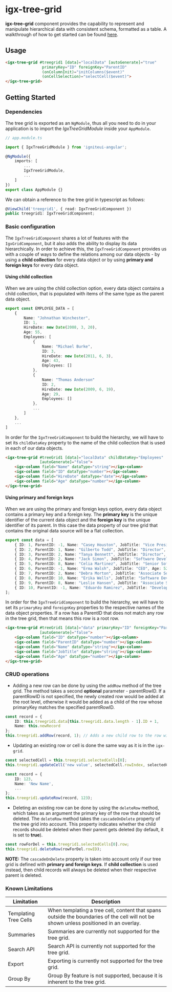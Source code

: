 # igx-tree-grid
**igx-tree-grid** component provides the capability to represent and manipulate hierarchical data with consistent schema, formatted as a table.
A walkthrough of how to get started can be found [here](https://www.infragistics.com/products/ignite-ui-angular/angular/components/treegrid.html).

## Usage
```html
<igx-tree-grid #treegrid1 [data]="localData" [autoGenerate]="true"
                primaryKey="ID" foreignKey="ParentID"
                (onColumnInit)="initColumns($event)"
                (onCellSelection)="selectCell($event)">
</igx-tree-grid>
```

## Getting Started

### Dependencies
The tree grid is exported as an `NgModule`, thus all you need to do in your application is to import the _IgxTreeGridModule_ inside your `AppModule`.

```typescript
// app.module.ts

import { IgxTreeGridModule } from 'igniteui-angular';

@NgModule({
    imports: [
        ...
        IgxTreeGridModule,
        ...
    ]
})
export class AppModule {}
```

We can obtain a reference to the tree grid in typescript as follows:

```typescript
@ViewChild('treegrid1', { read: IgxTreeGridComponent })
public treegrid1: IgxTreeGridComponent;
```

### Basic configuration

The `IgxTreeGridComponent` shares a lot of features with the `IgxGridComponent`, but it also adds the ability to display its data hierarchically. In order to achieve this, the `IgxTreeGridComponent` provides us with a couple of ways to define the relations among our data objects - by using a **child collection** for every data object or by using **primary and foreign keys** for every data object.

#### Using child collection

When we are using the child collection option, every data object contains a child collection, that is populated with items of the same type as the parent data object.


```typescript
export const EMPLOYEE_DATA = [
    {
        Name: "Johnathan Winchester",
        ID: 1,
        HireDate: new Date(2008, 3, 20),
        Age: 55,
        Employees: [
            {
                Name: "Michael Burke",
                ID: 3,
                HireDate: new Date(2011, 6, 3),
                Age: 43,
                Employees: []
            },
            {
                Name: "Thomas Anderson"
                ID: 2,
                HireDate: new Date(2009, 6, 19),
                Age: 29,
                Employees: []
            },
            ...
        ]
    },
    ...
]
```

In order for the `IgxTreeGridComponent` to build the hierarchy, we will have to set its `childDataKey` property to the name of the child collection that is used in each of our data objects.

```html
<igx-tree-grid #treeGrid1 [data]="localData" childDataKey="Employees"
               [autoGenerate]="false">
    <igx-column field="Name" dataType="string"></igx-column>
    <igx-column field="ID" dataType="number"></igx-column>
    <igx-column field="HireDate" dataType="date"></igx-column>
    <igx-column field="Age" dataType="number"></igx-column>
</igx-tree-grid>
```
#### Using primary and foreign keys

When we are using the primary and foreign keys option, every data object contains a primary key and a foreign key. The **primary key** is the unique identifier of the current data object and the **foreign key** is the unique identifier of its parent. In this case the data property of our tree grid that contains the original data source will be a flat collection.

```typescript
export const data = [
    { ID: 1, ParentID: -1, Name: "Casey Houston", JobTitle: "Vice President", Age: 32 },
    { ID: 2, ParentID: 1, Name: "Gilberto Todd", JobTitle: "Director", Age: 41 },
    { ID: 3, ParentID: 2, Name: "Tanya Bennett", JobTitle: "Director", Age: 29 },
    { ID: 4, ParentID: 2, Name: "Jack Simon", JobTitle: "Software Developer", Age: 33 },
    { ID: 5, ParentID: 8, Name: "Celia Martinez", JobTitle: "Senior Software Developer", Age: 44 },
    { ID: 6, ParentID: -1, Name: "Erma Walsh", JobTitle: "CEO", Age: 52 },
    { ID: 7, ParentID: 2, Name: "Debra Morton", JobTitle: "Associate Software Developer", Age: 35 },
    { ID: 8, ParentID: 10, Name: "Erika Wells", JobTitle: "Software Development Team Lead", Age: 50 },
    { ID: 9, ParentID: 8, Name: "Leslie Hansen", JobTitle: "Associate Software Developer", Age: 28 },
    { ID: 10, ParentID: -1, Name: "Eduardo Ramirez", JobTitle: "Development Manager", Age: 53 }
];
```

In order for the `IgxTreeGridComponent` to build the hierarchy, we will have to set its `primaryKey` and `foreignKey` properties to the respective names of the data object properties. If a row has a ParentID that does not match any row in the tree grid, then that means this row is a root row.

```html
<igx-tree-grid #treeGrid1 [data]="data" primaryKey="ID" foreignKey="ParentID"
               [autoGenerate]="false">
    <igx-column field="ID" dataType="number"></igx-column>
    <igx-column field="ParentID" dataType="number"></igx-column>
    <igx-column field="Name" dataType="string"></igx-column>
    <igx-column field="JobTitle" dataType="string"></igx-column>
    <igx-column field="Age" dataType="number"></igx-column>
</igx-tree-grid>
```

### CRUD operations

- Adding a new row can be done by using the `addRow` method of the tree grid. The method takes a second **optional** parameter - parentRowID. If a parentRowID is not specified, the newly created row would be added at the root level, otherwise it would be added as a child of the row whose primaryKey matches the specified parentRowID.

```typescript
const record = {
    ID: this.treegrid1.data[this.treegrid1.data.length - 1].ID + 1,
    Name: this.newRecord
};
this.treegrid1.addRow(record, 1); // Adds a new child row to the row with ID=1.
```

- Updating an existing row or cell is done the same way as it is in the `igx-grid`.

```typescript
const selectedCell = this.treegrid1.selectedCells[0];
this.treegrid1.updateCell('new value', selectedCell.rowIndex, selectedCell.column.field);

const record = {
    ID: 123,
    Name: 'New Name',
    ...
};
this.treegrid1.updateRow(record, 123);
```

- Deleting an existing row can be done by using the `deleteRow` method, which takes as an argument the primary key of the row that should be deleted.
The `deleteRow` method takes the `cascadeOnDelete` property of the tree grid into account. This property indicates whether the child records should be deleted when their parent gets deleted (by default, it is set to **true**).

```typescript
const rowForDel = this.treegrid1.selectedCells[0].row;
this.treegrid1.deleteRow(rowForDel.rowID);
```

**NOTE:** The `cascadeOnDelete` property is taken into account only if our tree grid is defined with **primary and foreign keys**. If **child collection** is used instead, then child records will always be deleted when their respective parent is deleted.

### Known Limitations

|Limitation|Description|
|--- |--- |
|Templating Tree Cells|When templating a tree cell, content that spans outside the boundaries of the cell will not be shown unless positioned in an overlay.|
|Summaries|Summaries are currently not supported for the tree grid.|
|Search API|Search API is currently not supported for the tree grid.|
|Export|Exporting is currently not supported for the tree grid.|
|Group By|Group By feature is not supported, because it is inherent to the tree grid.|
